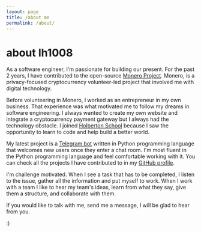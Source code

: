 ```yaml
---
layout: page
title: /about me
permalink: /about/
---
```


# about lh1008

As a software engineer, I'm passionate for building our present. For the past 2 years, I have contributed to the open-source [Monero Project](https://web.getmonero.org/). Monero, is a privacy-focused cryptocurrency volunteer-led project that involved me with digital technology.

Before volunteering in Monero, I worked as an entrepreneur in my own business. That experience was what motivated me to follow my dreams in software engineering. I always wanted to create my own website and integrate a cryptocurrency payment gateway but I always had the technology obstacle. I joined [Holberton School](https://www.holbertonschool.com/) because I saw the opportunity to learn to code and help build a better world. 

My latest project is a [Telegram bot](https://repo.getmonero.org/lh1008/monerojobsbot) written in Python programming language that welcomes new users once they enter a chat room. I'm most fluent in the Python programming language and feel comfortable working with it. You can check all the projects I have contributed to in my [GitHub profile](https://github.com/lh1008/).

I'm challenge motivated. When I see a task that has to be completed, I listen to the issue, gather all the information and put myself to work. When I work with a team I like to hear my team's ideas, learn from what they say, give them a structure, and collaborate with them. 

If you would like to talk with me, send me a message, I will be glad to hear from you.

:)